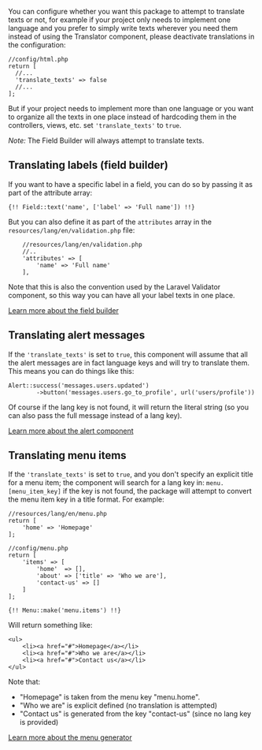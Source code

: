 You can configure whether you want this package to attempt to translate texts or not, for example if your project only needs to implement one language and you prefer to simply write texts wherever you need them instead of using the Translator component, please deactivate translations in the configuration:

```
//config/html.php
return [
  //...
  'translate_texts' => false
  //...
];
```

But if your project needs to implement more than one language or you want to organize all the texts in one place instead of hardcoding them in the controllers, views, etc. set `'translate_texts'` to `true`.

*Note:* The Field Builder will always attempt to translate texts.

## Translating labels (field builder)

If you want to have a specific label in a field, you can do so by passing it as part of the attribute array:
 
 `{!! Field::text('name', ['label' => 'Full name']) !!}`
 
But you can also define it as part of the `attributes` array in the `resources/lang/en/validation.php` file:
 
 ```
     //resources/lang/en/validation.php
     //..
     'attributes' => [
         'name' => 'Full name'
     ],
```

Note that this is also the convention used by the Laravel Validator component, so this way you can have all your label texts in one place.  

[Learn more about the field builder](Field_Builder)

## Translating alert messages

If the `'translate_texts'` is set to `true`, this component will assume that all the alert messages are in fact language keys and will try to translate them. This means you can do things like this:

```
Alert::success('messages.users.updated')
		->button('messages.users.go_to_profile', url('users/profile'))
```
Of course if the lang key is not found, it will return the literal string (so you can also pass the full message instead of a lang key).

[Learn more about the alert component](Alert_Messages)

## Translating menu items

If the `'translate_texts'` is set to `true`, and you don't specify an explicit title for a menu item; the component will search for a lang key in: `menu.[menu_item_key]` if the key is not found, the package will attempt to convert the menu item key in a title format. For example:

```
//resources/lang/en/menu.php
return [
    'home' => 'Homepage'
];
```

```
//config/menu.php
return [
    'items' => [
        'home'  => [],
        'about' => ['title' => 'Who we are'],
        'contact-us' => []
    ]
];
```

`{!! Menu::make('menu.items') !!}`

Will return something like:

```
<ul>
    <li><a href="#">Homepage</a></li>
    <li><a href="#">Who we are</a></li>
    <li><a href="#">Contact us</a></li>
</ul>
```

Note that:
 
* "Homepage" is taken from the menu key "menu.home".
* "Who we are" is explicit defined (no translation is attempted)
* "Contact us" is generated from the key "contact-us" (since no lang key is provided)

[Learn more about the menu generator](Menu_Generator)